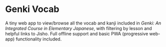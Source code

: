 # Genki Vocab

A tiny web app to view/browse all the vocab and kanji included in *Genki: An Integrated Course in Elementary Japanese*, with filtering by lesson and helpful links to Jisho.
Full offline support and basic PWA (progressive web-app) functionality included.
